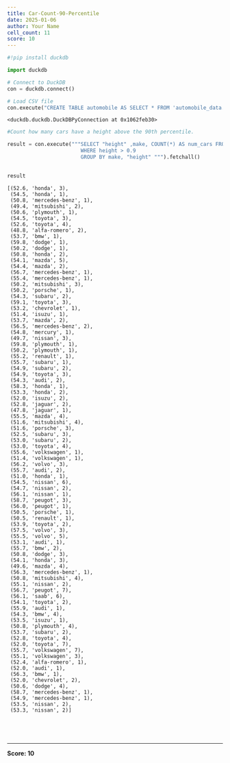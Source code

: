 ```yaml
---
title: Car-Count-90-Percentile
date: 2025-01-06
author: Your Name
cell_count: 11
score: 10
---
```


```python
#!pip install duckdb
```


```python
import duckdb
```


```python
# Connect to DuckDB
con = duckdb.connect()

```


```python
# Load CSV file
con.execute("CREATE TABLE automobile AS SELECT * FROM 'automobile_data.csv'")

```




    <duckdb.duckdb.DuckDBPyConnection at 0x1062feb30>




```python
#Count how many cars have a height above the 90th percentile.
```


```python
result = con.execute("""SELECT "height" ,make, COUNT(*) AS num_cars FROM automobile
                        WHERE height > 0.9
                        GROUP BY make, "height" """).fetchall()
                        
```


```python
result
```




    [(52.6, 'honda', 3),
     (54.5, 'honda', 1),
     (50.8, 'mercedes-benz', 1),
     (49.4, 'mitsubishi', 2),
     (50.6, 'plymouth', 1),
     (54.5, 'toyota', 3),
     (52.6, 'toyota', 4),
     (48.8, 'alfa-romero', 2),
     (53.7, 'bmw', 1),
     (59.8, 'dodge', 1),
     (50.2, 'dodge', 1),
     (50.8, 'honda', 2),
     (54.1, 'mazda', 5),
     (54.4, 'mazda', 2),
     (56.7, 'mercedes-benz', 1),
     (55.4, 'mercedes-benz', 1),
     (50.2, 'mitsubishi', 3),
     (50.2, 'porsche', 1),
     (54.3, 'subaru', 2),
     (59.1, 'toyota', 3),
     (53.2, 'chevrolet', 1),
     (51.4, 'isuzu', 1),
     (53.7, 'mazda', 2),
     (56.5, 'mercedes-benz', 2),
     (54.8, 'mercury', 1),
     (49.7, 'nissan', 3),
     (59.8, 'plymouth', 1),
     (50.2, 'plymouth', 1),
     (55.2, 'renault', 1),
     (55.7, 'subaru', 1),
     (54.9, 'subaru', 2),
     (54.9, 'toyota', 3),
     (54.3, 'audi', 2),
     (58.3, 'honda', 1),
     (53.3, 'honda', 2),
     (52.0, 'isuzu', 2),
     (52.8, 'jaguar', 2),
     (47.8, 'jaguar', 1),
     (55.5, 'mazda', 4),
     (51.6, 'mitsubishi', 4),
     (51.6, 'porsche', 3),
     (52.5, 'subaru', 3),
     (53.0, 'subaru', 2),
     (53.0, 'toyota', 4),
     (55.6, 'volkswagen', 1),
     (51.4, 'volkswagen', 1),
     (56.2, 'volvo', 3),
     (55.7, 'audi', 2),
     (51.0, 'honda', 1),
     (54.5, 'nissan', 6),
     (54.7, 'nissan', 2),
     (56.1, 'nissan', 1),
     (58.7, 'peugot', 3),
     (56.0, 'peugot', 1),
     (50.5, 'porsche', 1),
     (50.5, 'renault', 1),
     (53.9, 'toyota', 2),
     (57.5, 'volvo', 3),
     (55.5, 'volvo', 5),
     (53.1, 'audi', 1),
     (55.7, 'bmw', 2),
     (50.8, 'dodge', 3),
     (54.1, 'honda', 3),
     (49.6, 'mazda', 4),
     (56.3, 'mercedes-benz', 1),
     (50.8, 'mitsubishi', 4),
     (55.1, 'nissan', 2),
     (56.7, 'peugot', 7),
     (56.1, 'saab', 6),
     (54.1, 'toyota', 2),
     (55.9, 'audi', 1),
     (54.3, 'bmw', 4),
     (53.5, 'isuzu', 1),
     (50.8, 'plymouth', 4),
     (53.7, 'subaru', 2),
     (52.8, 'toyota', 4),
     (52.0, 'toyota', 7),
     (55.7, 'volkswagen', 7),
     (55.1, 'volkswagen', 3),
     (52.4, 'alfa-romero', 1),
     (52.0, 'audi', 1),
     (56.3, 'bmw', 1),
     (52.0, 'chevrolet', 2),
     (50.6, 'dodge', 4),
     (58.7, 'mercedes-benz', 1),
     (54.9, 'mercedes-benz', 1),
     (53.5, 'nissan', 2),
     (53.3, 'nissan', 2)]




```python


```


```python

```


```python

```


```python

```


---
**Score: 10**
